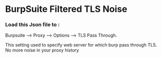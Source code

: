 # BurpSuite Filtered TLS Noise

### Load this Json file to :

Burpsuite --> Proxy --> Options --> TLS Pass Through.

This setting used to specify web server for which burp pass through TLS. No more noise in your proxy history
